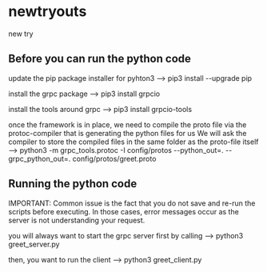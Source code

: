 # newtryouts
new try

Before you can run the python code
-----------------------------------

update the pip package installer for pyhton3
--> pip3 install --upgrade pip

install the grpc package
--> pip3 install grpcio

install the tools around grpc
--> pip3 install grpcio-tools

once the framework is in place, we need to compile the proto file via the protoc-compiler that is generating the python files for us
We will ask the compiler to store the compiled files in the same folder as the proto-file itself
--> python3 -m grpc_tools.protoc -I config/protos --python_out=. --grpc_python_out=. config/protos/greet.proto

Running the python code
------------------------

IMPORTANT: Common issue is the fact that you do not save and re-run the scripts before executing. In those cases, error messages occur as the server is not understanding your request.

you will always want to start the grpc server first by calling
--> python3 greet_server.py

then, you want to run the client
--> python3 greet_client.py